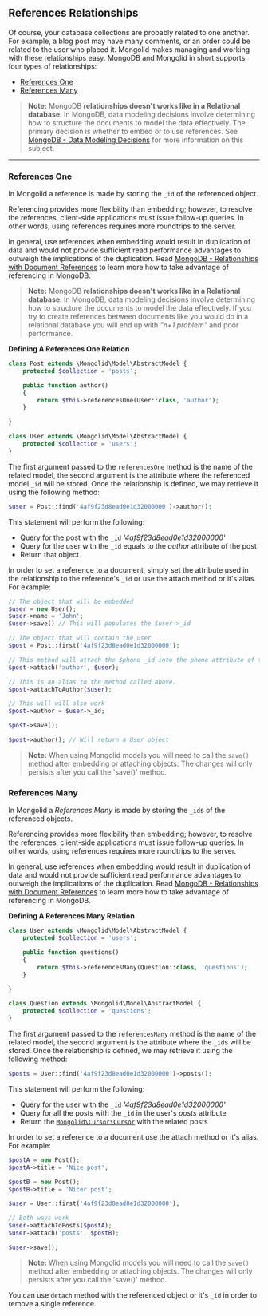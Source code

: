## References Relationships

Of course, your database collections are probably related to one another. For example, a blog post may have many comments, or an order could be related to the user who placed it. Mongolid makes managing and working with these relationships easy. MongoDB and Mongolid in short supports four types of relationships:

- [References One](#references-one)
- [References Many](#references-many)

> **Note:** MongoDB **relationships doesn't works like in a Relational database**. In MongoDB, data modeling decisions involve determining how to structure the documents to model the data effectively. The primary decision is whether to embed or to use references. See [MongoDB - Data Modeling Decisions](https://docs.mongodb.org/manual/core/data-model-design/) for more information on this subject.

---

### References One

In Mongolid a reference is made by storing the `_id` of the referenced object. 

Referencing provides more flexibility than embedding; however, to resolve the references, client-side applications must issue follow-up queries. In other words, using references requires more roundtrips to the server.

In general, use references when embedding would result in duplication of data and would not provide sufficient read performance advantages to outweigh the implications of the duplication. Read [MongoDB - Relationships with Document References](https://docs.mongodb.org/manual/tutorial/model-referenced-one-to-many-relationships-between-documents/) to learn more how to take advantage of referencing in MongoDB.

> **Note:** MongoDB **relationships doesn't works like in a Relational database**. In MongoDB, data modeling decisions involve determining how to structure the documents to model the data effectively. If you try to create references between documents like you would do in a relational database you will end up with _"n+1 problem"_ and poor performance.

**Defining A References One Relation**

```php
class Post extends \Mongolid\Model\AbstractModel {
    protected $collection = 'posts';

    public function author()
    {
        return $this->referencesOne(User::class, 'author');
    }

}

class User extends \Mongolid\Model\AbstractModel {
    protected $collection = 'users';
}
```

The first argument passed to the `referencesOne` method is the name of the related model, the second argument is the attribute where the referenced model `_id` will be stored. Once the relationship is defined, we may retrieve it using the following method:

```php
$user = Post::find('4af9f23d8ead0e1d32000000')->author();
```

This statement will perform the following:

- Query for the post with the `_id` _'4af9f23d8ead0e1d32000000'_
- Query for the user with the `_id` equals to the _author_ attribute of the post
- Return that object

In order to set a reference to a document, simply set the attribute used in the relationship to the reference's `_id` or use the attach method or it's alias. For example:

```php
// The object that will be embedded
$user = new User();
$user->name = 'John';
$user->save() // This will populates the $user->_id

// The object that will contain the user
$post = Post::first('4af9f23d8ead0e1d32000000');

// This method will attach the $phone _id into the phone attribute of the user
$post->attach('author', $user);

// This is an alias to the method called above.
$post->attachToAuthor($user);

// This will will also work
$post->author = $user->_id;

$post->save();

$post->author(); // Will return a User object
```

> **Note:** When using Mongolid models you will need to call the `save()` method after embedding or attaching objects. The changes will only persists after you call the 'save()' method.

### References Many

In Mongolid a _References Many_ is made by storing the `_id`s of the referenced objects.

Referencing provides more flexibility than embedding; however, to resolve the references, client-side applications must issue follow-up queries. In other words, using references requires more roundtrips to the server.

In general, use references when embedding would result in duplication of data and would not provide sufficient read performance advantages to outweigh the implications of the duplication. Read [MongoDB - Relationships with Document References](https://docs.mongodb.org/manual/tutorial/model-referenced-one-to-many-relationships-between-documents/) to learn more how to take advantage of referencing in MongoDB.

**Defining A References Many Relation**

```php
class User extends \Mongolid\Model\AbstractModel {
    protected $collection = 'users';

    public function questions()
    {
        return $this->referencesMany(Question::class, 'questions');
    }

}

class Question extends \Mongolid\Model\AbstractModel {
    protected $collection = 'questions';
}
```

The first argument passed to the `referencesMany` method is the name of the related model, the second argument is the attribute where the `_id`s will be stored. Once the relationship is defined, we may retrieve it using the following method:

```php
$posts = User::find('4af9f23d8ead0e1d32000000')->posts();
```

This statement will perform the following:

- Query for the user with the `_id` _'4af9f23d8ead0e1d32000000'_
- Query for all the posts with the `_id` in the user's _posts_ attribute
- Return the [`Mongolid\Cursor\Cursor`](../cursor) with the related posts

In order to set a reference to a document use the attach method or it's alias. For example:

```php
$postA = new Post();
$postA->title = 'Nice post';

$postB = new Post();
$postB->title = 'Nicer post';

$user = User::first('4af9f23d8ead0e1d32000000');

// Both ways work
$user->attachToPosts($postA);
$user->attach('posts', $postB);

$user->save();
```

> **Note:** When using Mongolid models you will need to call the `save()` method after embedding or attaching objects. The changes will only persists after you call the 'save()' method.

You can use `detach` method with the referenced object or it's `_id` in order to remove a single reference.
